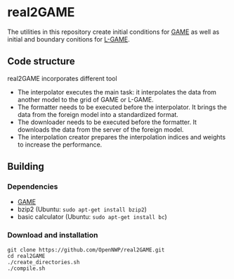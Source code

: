 # real2GAME

The utilities in this repository create initial conditions for [GAME](https://github.com/OpenNWP/GAME) as well as initial and boundary conitions for [L-GAME](https://github.com/OpenNWP/L-GAME).

## Code structure

real2GAME incorporates different tool

* The interpolator executes the main task: it interpolates the data from another model to the grid of GAME or L-GAME.
* The formatter needs to be executed before the interpolator. It brings the data from the foreign model into a standardized format.
* The downloader needs to be executed before the formatter. It downloads the data from the server of the foreign model.
* The interpolation creator prepares the interpolation indices and weights to increase the performance.

## Building

### Dependencies

* [GAME](https://github.com/OpenNWP/GAME)
* bzip2 (Ubuntu: `sudo apt-get install bzip2`)
* basic calculator (Ubuntu: `sudo apt-get install bc`)

### Download and installation

	git clone https://github.com/OpenNWP/real2GAME.git
	cd real2GAME
	./create_directories.sh
	./compile.sh
